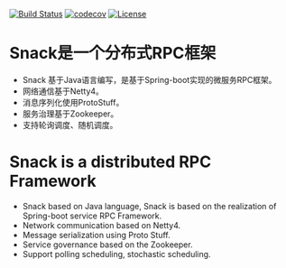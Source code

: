 [![Build Status](https://travis-ci.org/zyy/snack.svg?branch=master)](https://travis-ci.org/zyy/snack)
[![codecov](https://codecov.io/gh/zyy/snack/branch/master/graph/badge.svg)](https://codecov.io/gh/zyy/snack)
[![License](https://img.shields.io/badge/license-Apache%202-4EB1BA.svg)](https://www.apache.org/licenses/LICENSE-2.0.html)

# Snack是一个分布式RPC框架
* Snack 基于Java语言编写，是基于Spring-boot实现的微服务RPC框架。
* 网络通信基于Netty4。
* 消息序列化使用ProtoStuff。
* 服务治理基于Zookeeper。
* 支持轮询调度、随机调度。

# Snack is a distributed RPC Framework 
* Snack based on Java language, Snack is based on the realization of Spring-boot service RPC Framework. 
* Network communication based on Netty4. 
* Message serialization using Proto Stuff. 
* Service governance based on the Zookeeper. 
* Support polling scheduling, stochastic scheduling.
